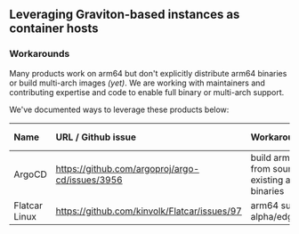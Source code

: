 ## Leveraging Graviton-based instances as container hosts

### Workarounds 

Many products work on arm64 but don't explicitly distribute arm64 binaries or build multi-arch images *(yet)*.  We are working with maintainers and contributing expertise and code to enable full binary or multi-arch support.

We've documented ways to leverage these products below:


| Name                      | URL / Github issue            | Workaround/Status             | Existing image? |
| :-----                    |:-----                         | :-----                 | :-----          |
| ArgoCD | https://github.com/argoproj/argo-cd/issues/3956 | build arm64 images from source / existing arm64 binaries | |
| Flatcar Linux | https://github.com/kinvolk/Flatcar/issues/97 | arm64 support for alpha/edge | |


			







